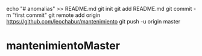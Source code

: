 echo "# anomalias" >> README.md
git init
git add README.md
git commit -m "first commit"
git remote add origin https://github.com/leochabur/mantenimiento
git push -u origin master
# mantenimientoMaster

